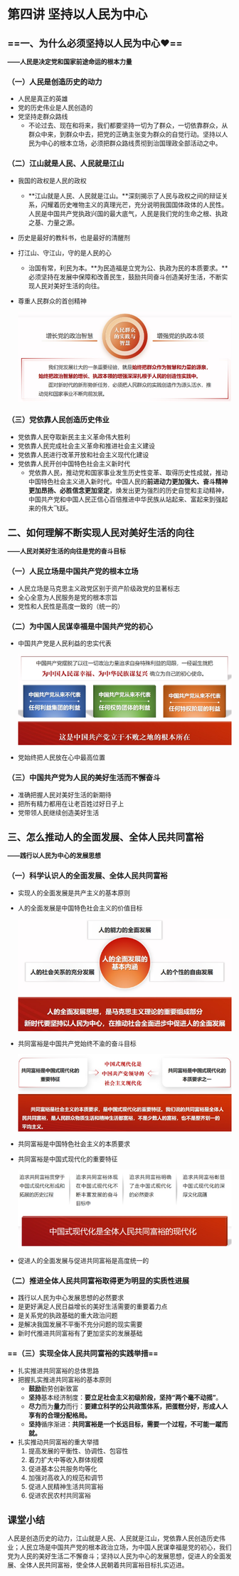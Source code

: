 # 第四讲	坚持以人民为中心



## ==一、为什么必须坚持以人民为中心❤️==

**——人民是决定党和国家前途命运的根本力量**

### （一）人民是创造历史的动力

- 人民是真正的英雄
- 党的历史伟业是人民创造的
- 党坚持走群众路线
  - 不论过去、现在和将来，我们都要坚持一切为了群众，一切依靠群众，从群众中来，到群众中去，把党的正确主张变为群众的自觉行动。坚持以人民为中心的根本立场，必须把群众路线贯彻到治国理政全部活动之中。


### （二）江山就是人民、人民就是江山

- 我国的政权是人民的政权

  - **江山就是人民、人民就是江山。**深刻揭示了人民与政权之间的辩证关系，闪耀着历史唯物主义的真理光芒，充分说明我国国体政体的人民性。人民是中国共产党执政兴国的最大底气，人民是我们党的生命之根、执政之基、力量之源。

- 历史是最好的教科书，也是最好的清醒剂
- 打江山、守江山，守的是人民的心

  - 治国有常，利民为本。**为民造福是立党为公、执政为民的本质要求。**必须坚持在发展中保障和改善民生，鼓励共同奋斗创造美好生活，不断实现人民对美好生活的向往。

- 尊重人民群众的首创精神

  ![image-20230624013715843](assets/image-20230624013715843.png)

### （三）党依靠人民创造历史伟业

- 党依靠人民夺取新民主主义革命伟大胜利
- 党依靠人民完成社会主义革命和推进社会主义建设
- 党依靠人民进行改革开放和社会主义现代化建设
- 党依靠人民开创中国特色社会主义新时代
  - 党依靠人民，推动党和国家事业发生历史性变革、取得历史性成就，推动中国特色社会主义进入新时代。中国人民的**前进动力更加强大、奋斗精神更加昂扬、必胜信念更加坚定**，焕发出更为强烈的历史自觉和主动精神，中国共产党和中国人民正信心百倍推进中华民族从站起来、富起来到强起来的伟大飞跃。




## 二、如何理解不断实现人民对美好生活的向往

**——人民对美好生活的向往是党的奋斗目标**

### （一）人民立场是中国共产党的根本立场

- 人民立场是马克思主义政党区别于资产阶级政党的显著标志
- 全心全意为人民服务是党的根本宗旨
- 党性和人民性是高度一致的（统一的）

### （二）为中国人民谋幸福是中国共产党的初心

- 中国共产党是人民利益的忠实代表

  ![image-20230624014023424](assets/image-20230624014023424.png)

- 党始终把人民放在心中最高位置

### （三）中国共产党为人民的美好生活而不懈奋斗

- 准确把握人民对美好生活的新期待
- 把所有精力都用在让老百姓过好日子上
- 党带领人民继续创造美好生活



## 三、怎么推动人的全面发展、全体人民共同富裕

**——践行以人民为中心的发展思想**

### （一）科学认识人的全面发展、全体人民共同富裕

- 实现人的全面发展是共产主义的基本原则

- 人的全面发展是中国特色社会主义的价值目标

  ![image-20230624014143940](assets/image-20230624014143940.png)

- 共同富裕是中国共产党始终不渝的奋斗目标

  ![image-20230624014246712](assets/image-20230624014246712.png)

- 共同富裕是中国特色社会主义的本质要求

- 共同富裕是中国式现代化的重要特征

  ![image-20230624014314451](assets/image-20230624014314451.png)

- 促进人的全面发展与促进共同富裕是高度统一的

### （二）推进全体人民共同富裕取得更为明显的实质性进展

- 践行以人民为中心发展思想的必然要求
- 是更好满足人民日益增长的美好生活需要的重要着力点
- 是关系党的执政基础的重大政治问题
- 是解决我国发展不平衡不充分问题的现实需要
- 新时代推进共同富裕有了更加坚实的发展基础

### ==（三）实现全体人民共同富裕的实践举措==

- 扎实推进共同富裕的总体思路
- 把握扎实推进共同富裕的基本原则
  - **鼓励**勤劳创新致富
  - **坚持**基本经济制度：**要立足社会主义初级阶段，坚持“两个毫不动摇”**。
  - **尽力**而为**量力**而行：**要建立科学的公共政策体系，把蛋糕分好，形成人人享有的合理分配格局。**
  - **坚持**循序渐进：**共同富裕是一个长远目标，需要一个过程，不可能一蹴而就。**
- 扎实推动共同富裕的重大举措
  1. 提高发展的平衡性、协调性、包容性
  2. 着力扩大中等收入群体规模
  3. 促进基本公共服务均等化
  4. 加强对高收入的规范和调节
  5. 促进人民精神生活共同富裕
  6. 促进农民农村共同富裕



## 课堂小结

​		人民是创造历史的动力，江山就是人民、人民就是江山，党依靠人民创造历史伟业；人民立场是中国共产党的根本政治立场，为中国人民谋幸福是党的初心，我们党为人民的美好生活二不懈奋斗；坚持以人民为中心的发展思想，促进人的全面发展、全体人民共同富裕，使全体人民朝着共同富裕目标扎实迈进。